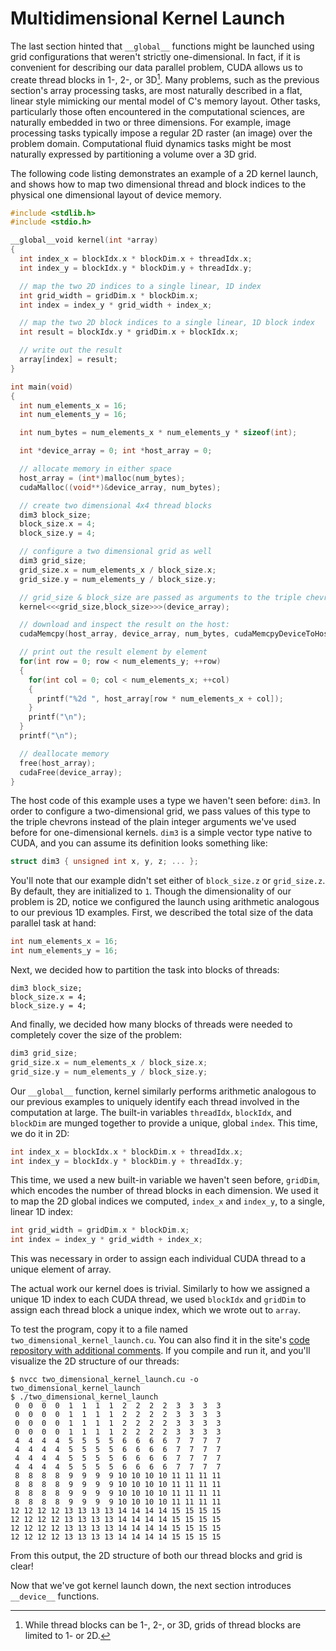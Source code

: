 # Multidimensional Kernel Launch

The last section hinted that `__global__` functions might be launched using grid
configurations that weren't strictly one-dimensional. In fact, if it is
convenient for describing our data parallel problem, CUDA allows us to create
thread blocks in 1-, 2-, or 3D[^1]. Many problems, such as the previous
section's array processing tasks, are most naturally described in a flat,
linear style mimicking our mental model of C's memory layout. Other tasks,
particularly those often encountered in the computational sciences, are
naturally embedded in two or three dimensions. For example, image processing
tasks typically impose a regular 2D raster (an image) over the problem
domain. Computational fluid dynamics tasks might be most naturally expressed
by partitioning a volume over a 3D grid.

The following code listing demonstrates an example of a 2D kernel launch, and
shows how to map two dimensional thread and block indices to the physical one
dimensional layout of device memory.

```c++
#include <stdlib.h>
#include <stdio.h>

__global__void kernel(int *array)
{
  int index_x = blockIdx.x * blockDim.x + threadIdx.x;
  int index_y = blockIdx.y * blockDim.y + threadIdx.y;

  // map the two 2D indices to a single linear, 1D index
  int grid_width = gridDim.x * blockDim.x;
  int index = index_y * grid_width + index_x;

  // map the two 2D block indices to a single linear, 1D block index
  int result = blockIdx.y * gridDim.x + blockIdx.x;

  // write out the result
  array[index] = result;
}

int main(void)
{
  int num_elements_x = 16;
  int num_elements_y = 16;

  int num_bytes = num_elements_x * num_elements_y * sizeof(int);

  int *device_array = 0; int *host_array = 0;

  // allocate memory in either space
  host_array = (int*)malloc(num_bytes);
  cudaMalloc((void**)&device_array, num_bytes);

  // create two dimensional 4x4 thread blocks
  dim3 block_size;
  block_size.x = 4;
  block_size.y = 4;

  // configure a two dimensional grid as well
  dim3 grid_size;
  grid_size.x = num_elements_x / block_size.x;
  grid_size.y = num_elements_y / block_size.y;

  // grid_size & block_size are passed as arguments to the triple chevrons as usual
  kernel<<<grid_size,block_size>>>(device_array);

  // download and inspect the result on the host:
  cudaMemcpy(host_array, device_array, num_bytes, cudaMemcpyDeviceToHost);

  // print out the result element by element
  for(int row = 0; row < num_elements_y; ++row)
  {
    for(int col = 0; col < num_elements_x; ++col)
    {
      printf("%2d ", host_array[row * num_elements_x + col]);
    }
    printf("\n");
  }
  printf("\n");

  // deallocate memory
  free(host_array);
  cudaFree(device_array);
}
```

The host code of this example uses a type we haven't seen before: `dim3`. In
order to configure a two-dimensional grid, we pass values of this type to the
triple chevrons instead of the plain integer arguments we've used before for
one-dimensional kernels. `dim3` is a simple vector type native to CUDA, and you
can assume its definition looks something like:

```c++
struct dim3 { unsigned int x, y, z; ... };
```

You'll note that our example didn't set either of `block_size.z` or
`grid_size.z`. By default, they are initialized to `1`. Though the dimensionality
of our problem is 2D, notice we configured the launch using arithmetic
analogous to our previous 1D examples. First, we described the total size of
the data parallel task at hand:

```c++
int num_elements_x = 16;
int num_elements_y = 16;
```

Next, we decided how to partition the task into blocks of threads:

```
dim3 block_size;
block_size.x = 4;
block_size.y = 4;
```

And finally, we decided how many blocks of threads were needed to completely cover the size of the problem:

```c++
dim3 grid_size;
grid_size.x = num_elements_x / block_size.x;
grid_size.y = num_elements_y / block_size.y;
```

Our `__global__` function, kernel similarly performs arithmetic analogous
to our previous examples to uniquely identify each thread involved in the
computation at large. The built-in variables `threadIdx`, `blockIdx`, and `blockDim`
are munged together to provide a unique, global `index`. This time, we do it in
2D:

```c++
int index_x = blockIdx.x * blockDim.x + threadIdx.x;
int index_y = blockIdx.y * blockDim.y + threadIdx.y;
```

This time, we used a new built-in variable we haven't seen before, `gridDim`,
which encodes the number of thread blocks in each dimension. We used it to
map the 2D global indices we computed, `index_x` and `index_y`, to a single,
linear 1D index:

```c++
int grid_width = gridDim.x * blockDim.x;
int index = index_y * grid_width + index_x;
```

This was necessary in order to assign each individual CUDA thread to a unique element of array.

The actual work our kernel does is trivial. Similarly to how we assigned a
unique 1D index to each CUDA thread, we used `blockIdx` and `gridDim` to assign
each thread block a unique index, which we wrote out to `array`.

To test the program, copy it to a file named
`two_dimensional_kernel_launch.cu`. You can also find it in the site's [code
repository with additional comments](two_dimensional_kernel_launch.cu). If you
compile and run it, and you'll visualize the 2D structure of our threads:

```
$ nvcc two_dimensional_kernel_launch.cu -o two_dimensional_kernel_launch
$ ./two_dimensional_kernel_launch
 0  0  0  0  1  1  1  1  2  2  2  2  3  3  3  3 
 0  0  0  0  1  1  1  1  2  2  2  2  3  3  3  3 
 0  0  0  0  1  1  1  1  2  2  2  2  3  3  3  3 
 0  0  0  0  1  1  1  1  2  2  2  2  3  3  3  3 
 4  4  4  4  5  5  5  5  6  6  6  6  7  7  7  7 
 4  4  4  4  5  5  5  5  6  6  6  6  7  7  7  7 
 4  4  4  4  5  5  5  5  6  6  6  6  7  7  7  7 
 4  4  4  4  5  5  5  5  6  6  6  6  7  7  7  7 
 8  8  8  8  9  9  9  9 10 10 10 10 11 11 11 11 
 8  8  8  8  9  9  9  9 10 10 10 10 11 11 11 11 
 8  8  8  8  9  9  9  9 10 10 10 10 11 11 11 11 
 8  8  8  8  9  9  9  9 10 10 10 10 11 11 11 11 
12 12 12 12 13 13 13 13 14 14 14 14 15 15 15 15 
12 12 12 12 13 13 13 13 14 14 14 14 15 15 15 15 
12 12 12 12 13 13 13 13 14 14 14 14 15 15 15 15 
12 12 12 12 13 13 13 13 14 14 14 14 15 15 15 15 
```

From this output, the 2D structure of both our thread blocks and grid is clear!

Now that we've got kernel launch down, the next section introduces `__device__` functions.

[^1]: While thread blocks can be 1-, 2-, or 3D, grids of thread blocks are limited to 1- or 2D.

